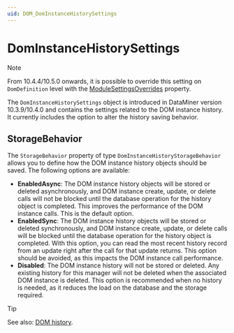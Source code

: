```yaml
---
uid: DOM_DomInstanceHistorySettings
---
```


# DomInstanceHistorySettings

>[!NOTE]
> From 10.4.4/10.5.0 onwards<!-- RN38294 -->, it is possible to override this setting on `DomDefinition` level with the [ModuleSettingsOverrides](xref:DomDefinition#modulesettingsoverrides) property.

The `DomInstanceHistorySettings` object is introduced in DataMiner version 10.3.9/10.4.0<!-- RN 36785 --> and contains the settings related to the DOM instance history. It currently includes the option to alter the history saving behavior.

## StorageBehavior

The `StorageBehavior` property of type `DomInstanceHistoryStorageBehavior` allows you to define how the DOM instance history objects should be saved. The following options are available:

- **EnabledAsync**: The DOM instance history objects will be stored or deleted asynchronously, and DOM instance create, update, or delete calls will not be blocked until the database operation for the history object is completed. This improves the performance of the DOM instance calls. This is the default option.
- **EnabledSync**: The DOM instance history objects will be stored or deleted synchronously, and DOM instance create, update, or delete calls will be blocked until the database operation for the history object is completed. With this option, you can read the most recent history record from an update right after the call for that update returns. This option should be avoided, as this impacts the DOM instance call performance.
- **Disabled**: The DOM instance history will not be stored or deleted. Any existing history for this manager will not be deleted when the associated DOM instance is deleted. This option is recommended when no history is needed, as it reduces the load on the database and the storage required.

> [!TIP]
> See also: [DOM history](xref:DOM_history).
